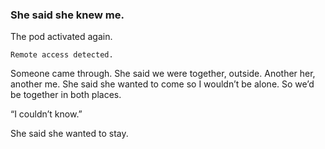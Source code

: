 ### She said she knew me.

The pod activated again.

`Remote access detected.`

Someone came through. She said we were together, outside. Another her, another me. She said she wanted to come so I wouldn’t be alone. So we’d be together in both places.

“I couldn’t know.”

She said she wanted to stay. 